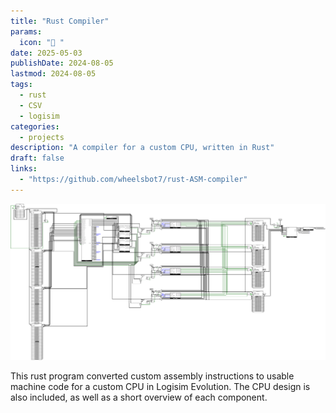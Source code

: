 ```yaml
---
title: "Rust Compiler"
params:
  icon: " "
date: 2025-05-03
publishDate: 2024-08-05
lastmod: 2024-08-05
tags:
  - rust
  - CSV
  - logisim
categories:
  - projects
description: "A compiler for a custom CPU, written in Rust"
draft: false
links:
  - "https://github.com/wheelsbot7/rust-ASM-compiler"
---
```


![Website](./main_final.png)

This rust program converted custom assembly instructions to usable machine code
for a custom CPU in Logisim Evolution. The CPU design is also included, as well
as a short overview of each component.
